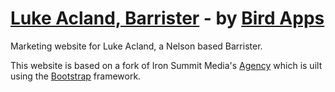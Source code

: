 # [Luke Acland, Barrister](http://lukeacland.co.nz/) - by [Bird Apps](http://birdapps.nz/)

Marketing website for Luke Acland, a Nelson based Barrister.

This website is based on a fork of Iron Summit Media's [Agency](http://startbootstrap.com/template-overviews/agency/) which is uilt using the [Bootstrap](http://getbootstrap.com/) framework. 
